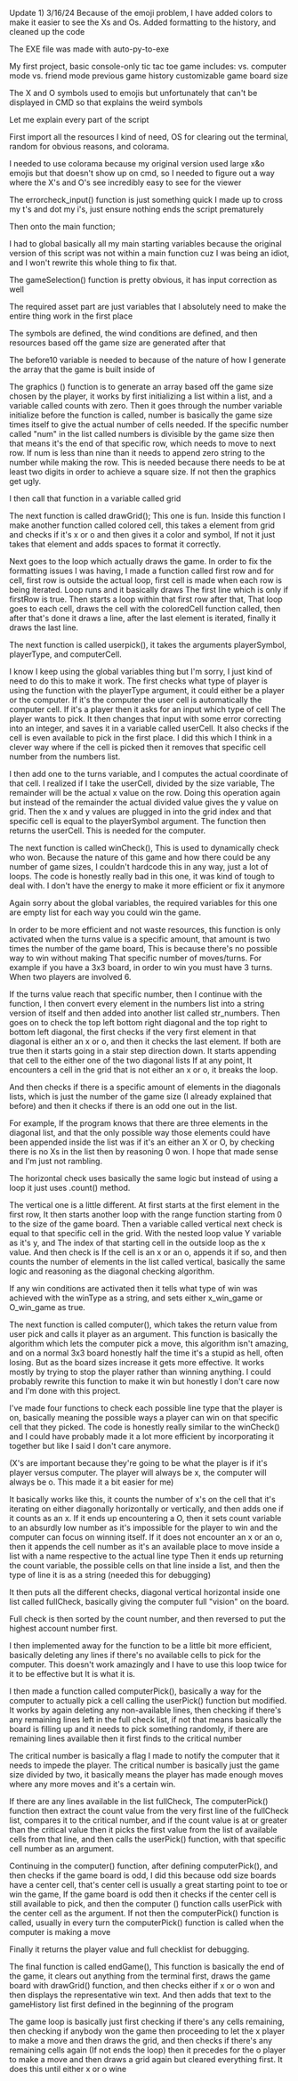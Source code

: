 Update 1) 3/16/24
Because of the emoji problem, I have added colors to make it easier to see the Xs and Os.
Added formatting to the history, and cleaned up the code


The EXE file was made with auto-py-to-exe

My first project, basic console-only tic tac toe game
includes: vs. computer mode
          vs. friend mode
          previous game history 
          customizable game board size

The X and O symbols used to emojis but unfortunately that can't be displayed in CMD so that explains the weird symbols

Let me explain every part of the script

First import all the resources I kind of need, OS for clearing out the terminal, random for obvious reasons, and colorama.

I needed to use colorama because my original version used large x&o emojis but that doesn't show up on cmd, so I needed to figure out a way where the X's and O's see incredibly easy to see for the viewer



The errorcheck_input() function is just something quick I made up to cross my t's and dot my i's, just ensure nothing ends the script prematurely




Then onto the main function;

I had to global basically all my main starting variables because the original version of this script was not within a main function cuz I was being an idiot, and I won't rewrite this whole thing to fix that.

The gameSelection() function is pretty obvious, it has input correction as well

The required asset part are just variables that I absolutely need to make the entire thing work in the first place

The symbols are defined, the wind conditions are defined, and then resources based off the game size are generated after that

The before10 variable is needed to because of the nature of how I generate the array that the game is built inside of




The graphics () function is to generate an array based off the game size chosen by the player, it works by first initializing a list within a list, and a variable called counts with zero.
Then it goes through the number variable initialize before the function is called, number is basically the game size times itself to give the actual number of cells needed. If the specific number called "num" in the list called numbers is divisible by the game size then that means it's the end of that specific row, which needs to move to next row. If num is less than nine than it needs to append zero string to the number while making the row. This is needed because there needs to be at least two digits in order to achieve a square size. If not then the graphics get ugly.



I then call that function in a variable called grid





The next function is called drawGrid(); This one is fun. Inside this function I make another function called colored cell, this takes a element from grid and checks if it's x or o and then gives it a color and symbol, If not it just takes that element and adds spaces to format it correctly.

Next goes to the loop which actually draws the game. In order to fix the formatting issues I was having, I made a function called first row and for cell, first row is outside the actual loop, first cell is made when each row is being iterated. Loop runs and it basically draws The first line which is only if firstRow is true. Then starts a loop within that first row after that, That loop goes to each cell, draws the cell with the coloredCell function called, then after that's done it draws a line, after the last element is iterated, finally it draws the last line.




The next function is called userpick(), it takes the arguments playerSymbol, playerType, and computerCell. 

I know I keep using the global variables thing but I'm sorry, I just kind of need to do this to make it work. The first checks what type of player is using the function with the playerType argument, it could either be a player or the computer. If it's the computer the user cell is automatically the computer cell. If it's a player then it asks for an input which type of cell The player wants to pick. It then changes that input with some error correcting into an integer, and saves it in a variable called userCell. It also checks if the cell is even available to pick in the first place. I did this which I think in a clever way where if the cell is picked then it removes that specific cell number from the numbers list. 

I then add one to the turns variable, and I computes the actual coordinate of that cell. I realized if I take the userCell, divided by the size variable, The remainder will be the actual x value on the row. Doing this operation again but instead of the remainder the actual divided value gives the y value on grid. Then the x and y values are plugged in into the grid index and that specific cell is equal to the playerSymbol argument. The function then returns the userCell. This is needed for the computer.





The next function is called winCheck(), This is used to dynamically check who won. Because the nature of this game and how there could be any number of game sizes, I couldn't hardcode this in any way, just a lot of loops.
The code is honestly really bad in this one, it was kind of tough to deal with. I don't have the energy to make it more efficient or fix it anymore

Again sorry about the global variables, the required variables for this one are empty list for each way you could win the game.


In order to be more efficient and not waste resources, this function is only activated when the turns value is a specific amount, that amount is two times the number of the game board, This is because there's no possible way to win without making That specific number of moves/turns. For example if you have a 3x3 board, in order to win you must have 3 turns. When two players are involved 6. 

If the turns value reach that specific number, then I continue with the function, I then convert every element in the numbers list into a string version of itself and then added into another list called str_numbers. 
Then goes on to check the top left bottom right diagonal and the top right to bottom left diagonal, the first checks if the very first element in that diagonal is either an x or o, and then it checks the last element. If both are true then it starts going in a stair step direction down. It starts appending that cell to the either one of the two diagonal lists If at any point, It encounters a cell in the grid that is not either an x or o, it breaks the loop.

And then checks if there is a specific amount of elements in the diagonals lists, which is just the number of the game size (I already explained that before) and then it checks if there is an odd one out in the list.

For example, If the program knows that there are three elements in the diagonal list, and that the only possible way those elements could have been appended inside the list was if it's an either an X or O, by checking there is no Xs in the list then by reasoning 0 won. I hope that made sense and I'm just not rambling.

The horizontal check uses basically the same logic but instead of using a loop it just uses .count() method. 

The vertical one is a little different. At first starts at the first element in the first row, It then starts another loop with the range function starting from 0 to the size of the game board. Then a variable called vertical next check is equal to that specific cell in the grid. With the nested loop value Y variable as it's y, and The index of that starting cell in the outside loop as the x value. And then check is If the cell is an x or an o, appends it if so, and then counts the number of elements in the list called vertical, basically the same logic and reasoning as the diagonal checking algorithm.

If any win conditions are activated then it tells what type of win was achieved with the winType as a string, and sets either x_win_game or O_win_game as true.











The next function is called computer(), which takes the return value from user pick and calls it player as an argument. 
This function is basically the algorithm which lets the computer pick a move, this algorithm isn't amazing, and on a normal 3x3 board honestly half the time it's a stupid as hell, often losing. But as the board sizes increase it gets more effective. It works mostly by trying to stop the player rather than winning anything. I could probably rewrite this function to make it win but honestly I don't care now and I'm done with this project.


I've made four functions to check each possible line type that the player is on, basically meaning the possible ways a player can win on that specific cell that they picked. The code is honestly really similar to the winCheck() and I could have probably made it a lot more efficient by incorporating it together but like I said I don't care anymore. 

(X's are important because they're going to be what the player is if it's player versus computer. The player will always be x, the computer will always be o. This made it a bit easier for me)

It basically works like this, it counts the number of x's on the cell that it's iterating on either diagonally horizontally or vertically, and then adds one if it counts as an x. If it ends up encountering a O, then it sets count variable to an absurdly low number as it's impossible for the player to win and the computer can focus on winning itself. If it does not encounter an x or an o, then it appends the cell number as it's an available place to move inside a list with a name respective to the actual line type
Then it ends up returning the count variable, the possible cells on that line inside a list, and then the type of line it is as a string (needed this for debugging)

It then puts all the different checks, diagonal vertical horizontal inside one list called fullCheck, basically giving the computer full "vision" on the board. 

Full check is then sorted by the count number, and then reversed to put the highest account number first.

I then implemented away for the function to be a little bit more efficient, basically deleting any lines if there's no available cells to pick for the computer. This doesn't work amazingly and I have to use this loop twice for it to be effective but It is what it is. 

I then made a function called computerPick(), basically a way for the computer to actually pick a cell calling the userPick() function but modified. It works by again deleting any non-available lines, then checking if there's any remaining lines left in the full check list, if not that means basically the board is filling up and it needs to pick something randomly, if there are remaining lines available then it first finds to the critical number
 
The critical number is basically a flag I made to notify the computer that it needs to impede the player. The critical number is basically just the game size divided by two, it basically means the player has made enough moves where any more moves and it's a certain win.

If there are any lines available in the list fullCheck, The computerPick() function then extract the count value from the very first line of the fullCheck list, compares it to the critical number, and if the count value is at or greater than the critical value then it picks the first value from the list of available cells from that line, and then calls the userPick() function, with that specific cell number as an argument. 

Continuing in the computer() function, after defining computerPick(), and then checks if the game board is odd, I did this because odd size boards have a center cell, that's center cell is usually a great starting point to toe or win the game, If the game board is odd then it checks if the center cell is still available to pick, and then the computer () function calls userPick with the center cell as the argument. If not then the computerPick() function is called, usually in every turn the computerPick() function is called when the computer is making a move

Finally it returns the player value and full checklist for debugging.






The final function is called endGame(), This function is basically the end of the game, it clears out anything from the terminal first, draws the game board with drawGrid() function, and then checks either if x or o won and then displays the representative win text. And then adds that text to the gameHistory list first defined in the beginning of the program



The game loop is basically just first checking if there's any cells remaining, then checking if anybody won the game then proceeding to let the x player to make a move and then draws the grid, and then checks if there's any remaining cells again (If not ends the loop) then it precedes for the o player to make a move and then draws a grid again but cleared everything first. It does this until either x or o wine 

